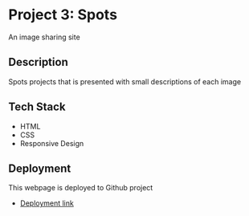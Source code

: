 # Project 3: Spots

An image sharing site

## Description

Spots projects that is presented with small descriptions of each image

## Tech Stack

- HTML
- CSS
- Responsive Design 

## Deployment 

This webpage is deployed to Github project

- [Deployment link](https://github.com/jypark7/se_project_spots.git)
